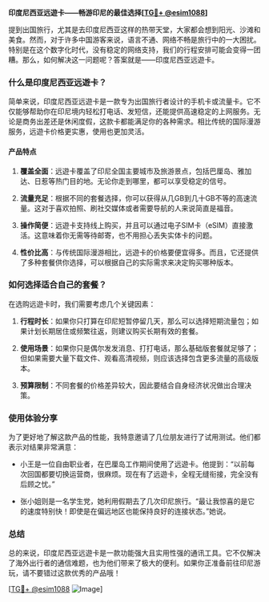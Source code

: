 **印度尼西亚远遊卡——畅游印尼的最佳选择[[TG💪+ @esim1088](https://t.me/s/esim1088)]**

提到出国旅行，尤其是去印度尼西亚这样的热带天堂，大家都会想到阳光、沙滩和美食。然而，对于许多中国游客来说，语言不通、网络不畅是旅行中的一大困扰。特别是在这个数字化时代，没有稳定的网络支持，我们的行程安排可能会变得一团糟。那么，如何解决这一问题呢？答案就是——印度尼西亚远遊卡。

### 什么是印度尼西亚远遊卡？

简单来说，印度尼西亚远遊卡是一款专为出国旅行者设计的手机卡或流量卡。它不仅能够帮助你在印尼境内轻松打电话、发短信，还能提供高速稳定的上网服务。无论是商务出差还是休闲度假，这款卡都能满足你的各种需求。相比传统的国际漫游服务，远遊卡价格更实惠，使用也更加灵活。

#### 产品特点

1. **覆盖全面**：远遊卡覆盖了印尼全国主要城市及旅游景点，包括巴厘岛、雅加达、日惹等热门目的地。无论你走到哪里，都可以享受稳定的信号。
   
2. **流量充足**：根据不同的套餐选择，你可以获得从几GB到几十GB不等的高速流量。这对于喜欢拍照、刷社交媒体或者需要导航的人来说简直是福音。

3. **操作简便**：远遊卡支持线上购买，并且可以通过电子SIM卡（eSIM）直接激活。这意味着你无需等待邮寄，也不用担心丢失实体卡的问题。

4. **性价比高**：与传统国际漫游相比，远遊卡的价格要便宜得多。而且，它还提供了多种套餐供你选择，可以根据自己的实际需求来决定购买哪种版本。

### 如何选择适合自己的套餐？

在选购远遊卡时，我们需要考虑几个关键因素：

1. **行程时长**：如果你只打算在印尼短暂停留几天，那么可以选择短期流量包；如果计划长期居住或频繁往返，则建议购买长期有效的套餐。

2. **使用场景**：如果你只是偶尔发发消息、打打电话，那么基础版套餐就足够了；但如果需要大量下载文件、观看高清视频，则应该选择包含更多流量的高级版本。

3. **预算限制**：不同套餐的价格差异较大，因此要结合自身经济状况做出合理决策。

### 使用体验分享

为了更好地了解这款产品的性能，我特意邀请了几位朋友进行了试用测试。他们都表示对结果非常满意：

- 小王是一位自由职业者，在巴厘岛工作期间使用了远遊卡。他提到：“以前每次回国都要切换运营商，很麻烦。现在有了远遊卡，全程无缝衔接，完全没有后顾之忧。”
  
- 张小姐则是一名学生党，她利用假期去了几次印尼旅行。“最让我惊喜的是它的速度特别快！即使是在偏远地区也能保持良好的连接状态。”她说。

### 总结

总的来说，印度尼西亚远遊卡是一款功能强大且实用性强的通讯工具。它不仅解决了海外出行者的通信难题，也为他们带来了极大的便利。如果你正准备前往印尼游玩，请不要错过这款优秀的产品哦！

[[TG💪+ @esim1088](https://t.me/s/esim1088) ![Image](https://i.postimg.cc/4NQfJmqS/Snipaste-2025-05-13-00-14-12.png)]